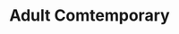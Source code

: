 ---
ee_id_show: '218'
title: Adult Comtemporary
url: adult-comtemporary
live_url:
year: '2008'
venue: Team Gallery
state_country: New York
type:
dates:
wwwnews:
wwweblast:
pitch: A bunch of random stuff, .... first time I tried making on of my Photoshop
  Gradient Demonstrations super <i>HUGE</i>, which ended up working pretty good.
ps:
credits:
download:
layout: shows
---